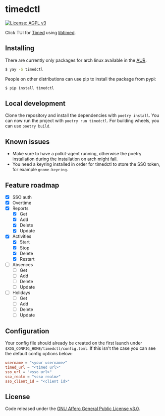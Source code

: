 # timedctl
[![License: AGPL v3](https://img.shields.io/badge/License-AGPL%20v3-blue.svg)](https://www.gnu.org/licenses/agpl-3.0)


Click TUI for [Timed](https://github.com/adfinis/timed-frontend) using [libtimed](https://github.com/adfinis/libtimed).

## Installing
There are currently only packages for arch linux available in the [AUR](https://aur.archlinux.org/packages/timedctl/).
```bash
$ yay -S timedctl
```
People on other distributions can use pip to install the package from pypi:
```bash
$ pip install timedctl
```

## Local development
Clone the repository and install the dependencies with `poetry install`. You can now run the project with `poetry run timedctl`. For building wheels, you can use `poetry build`.

## Known issues
* Make sure to have a polkit-agent running, otherwise the poetry installation during the installation on arch might fail.
* You need a keyring installed in order for timedctl to store the SSO token, for example `gnome-keyring`. 

## Feature roadmap
- [x] SSO auth
- [x] Overtime
- [x] Reports
    - [x] Get
    - [x] Add
    - [x] Delete
    - [x] Update
- [x] Activities
    - [x] Start
    - [x] Stop
    - [x] Delete
    - [x] Restart
- [ ] Absences
    - [ ] Get
    - [ ] Add
    - [ ] Delete
    - [ ] Update
- [ ] Holidays
    - [ ] Get
    - [ ] Add
    - [ ] Delete
    - [ ] Update

## Configuration
Your config file should already be created on the first launch under `$XDG_CONFIG_HOME/timedctl/config.toml`.
If this isn't the case you can see the default config options below:
```toml
username = "<your username>"
timed_url = "<timed url>"
sso_url = "<sso url>"
sso_realm = "<sso realm>"
sso_client_id = "<client id>"
```

## License
Code released under the [GNU Affero General Public License v3.0](LICENSE).
